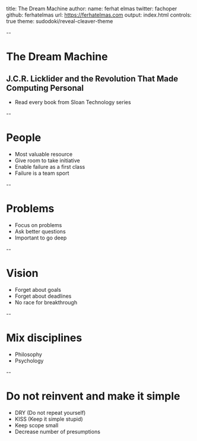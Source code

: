 title: The Dream Machine
author:
  name: ferhat elmas
  twitter: fachoper
  github: ferhatelmas
  url: https://ferhatelmas.com
output: index.html
controls: true
theme: sudodoki/reveal-cleaver-theme

--

# The Dream Machine
## J.C.R. Licklider and the Revolution That Made Computing Personal

* Read every book from Sloan Technology series

--

# People

* Most valuable resource
* Give room to take initiative
* Enable failure as a first class
* Failure is a team sport

--

# Problems

* Focus on problems
* Ask better questions
* Important to go deep

--

# Vision

* Forget about goals
* Forget about deadlines
* No race for breakthrough

--

# Mix disciplines

* Philosophy
* Psychology

--

# Do not reinvent and make it simple

* DRY (Do not repeat yourself)
* KISS (Keep it simple stupid)
* Keep scope small
* Decrease number of presumptions
